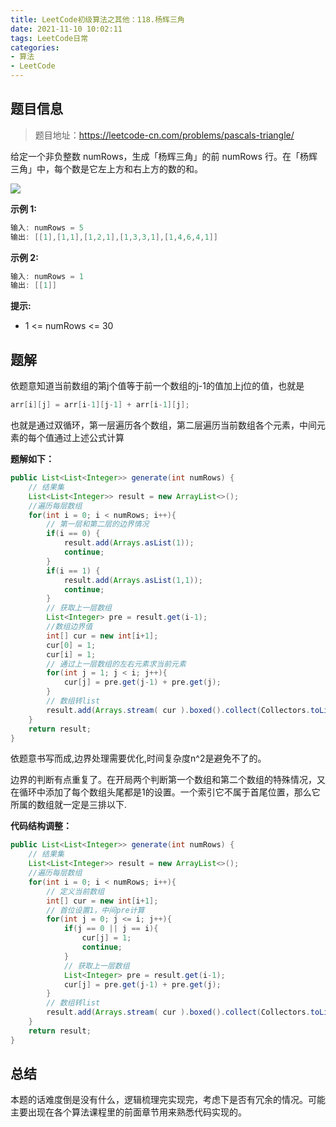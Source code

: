 ```yaml
---
title: LeetCode初级算法之其他：118.杨辉三角
date: 2021-11-10 10:02:11
tags: LeetCode日常
categories: 
- 算法
- LeetCode
---
```


## 题目信息
>题目地址：https://leetcode-cn.com/problems/pascals-triangle/

给定一个非负整数 numRows，生成「杨辉三角」的前 numRows 行。在「杨辉三角」中，每个数是它左上方和右上方的数的和。

![](https://gitee-imagehost.oss-cn-beijing.aliyuncs.com/image_host/2021-11-8/1636337376760-1626927345-DZmfxB-PascalTriangleAnimated2.gif)


**示例 1:**
```java
输入: numRows = 5
输出: [[1],[1,1],[1,2,1],[1,3,3,1],[1,4,6,4,1]]
```

**示例 2:**
```java
输入: numRows = 1
输出: [[1]]
```

**提示:**
* 1 <= numRows <= 30

## 题解
依题意知道当前数组的第j个值等于前一个数组的j-1的值加上j位的值，也就是
```java
arr[i][j] = arr[i-1][j-1] + arr[i-1][j];
```
也就是通过双循环，第一层遍历各个数组，第二层遍历当前数组各个元素，中间元素的每个值通过上述公式计算

**题解如下：**
```java
public List<List<Integer>> generate(int numRows) {
    // 结果集
    List<List<Integer>> result = new ArrayList<>();
    //遍历每层数组
    for(int i = 0; i < numRows; i++){
        // 第一层和第二层的边界情况
        if(i == 0) {
            result.add(Arrays.asList(1));
            continue;
        }
        if(i == 1) {
            result.add(Arrays.asList(1,1));
            continue;
        }
        // 获取上一层数组
        List<Integer> pre = result.get(i-1);
        //数组边界值
        int[] cur = new int[i+1];
        cur[0] = 1;
        cur[i] = 1;
        // 通过上一层数组的左右元素求当前元素
        for(int j = 1; j < i; j++){
            cur[j] = pre.get(j-1) + pre.get(j);
        }
        // 数组转list
        result.add(Arrays.stream( cur ).boxed().collect(Collectors.toList()));
    }
    return result;
}
```
依题意书写而成,边界处理需要优化,时间复杂度n^2是避免不了的。

边界的判断有点重复了。在开局两个判断第一个数组和第二个数组的特殊情况，又在循环中添加了每个数组头尾都是1的设置。一个索引它不属于首尾位置，那么它所属的数组就一定是三排以下.

**代码结构调整：**
```java
public List<List<Integer>> generate(int numRows) {
    // 结果集
    List<List<Integer>> result = new ArrayList<>();
    //遍历每层数组
    for(int i = 0; i < numRows; i++){
        // 定义当前数组
        int[] cur = new int[i+1];
        // 首位设置1，中间pre计算
        for(int j = 0; j <= i; j++){
            if(j == 0 || j == i){
                cur[j] = 1;
                continue;
            }
            // 获取上一层数组
            List<Integer> pre = result.get(i-1);
            cur[j] = pre.get(j-1) + pre.get(j);
        }
        // 数组转list
        result.add(Arrays.stream( cur ).boxed().collect(Collectors.toList()));
    }
    return result;
}
```

## 总结
本题的话难度倒是没有什么，逻辑梳理完实现完，考虑下是否有冗余的情况。可能主要出现在各个算法课程里的前面章节用来熟悉代码实现的。